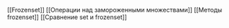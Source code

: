 [[Frozenset]]
[[Операции над замороженными множествами]]
[[Методы frozenset]]
[[Сравнение set и frozenset]]